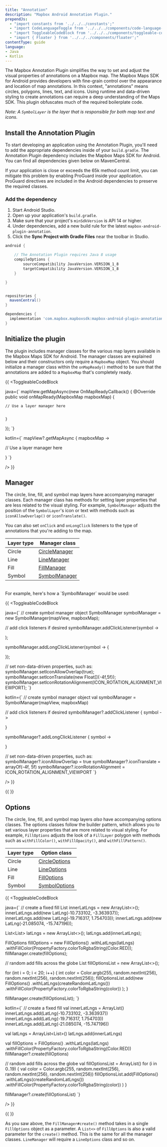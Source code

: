```yaml
---
title: "Annotation"
description: "Mapbox Android Annotation Plugin."
prependJs:
  - "import constants from '../../../constants';"
  - "import CodeLanguageToggle from '../../../components/code-language-toggle';"
  - "import ToggleableCodeBlock from '../../../components/toggleable-code-block';"
  - "import { Floater } from '../../../components/floater';"
contentType: guide
language:
- Java
- Kotlin
---
```


The Mapbox Annotation Plugin simplifies the way to set and adjust the visual properties of annotations on a Mapbox map. The Mapbox Maps SDK for Android provides developers with fine-grain control over the appearance and location of map annotations. In this context, "annotations" means circles, polygons, lines, text, and icons. Using runtime and data-driven styling to create annotations can require a deep understanding of the Maps SDK. This plugin obfuscates much of the required boilerplate code.

_Note: A `SymbolLayer` is the layer that is responsible for both map text and icons._

## Install the Annotation Plugin

To start developing an application using the Annotation Plugin, you'll need to add the appropriate dependencies inside of your `build.gradle`. The Annotation Plugin dependency includes the Mapbox Maps SDK for Android. You can find all dependencies given below on MavenCentral.

If your application is close or exceeds the 65k method count limit, you can mitigate this problem by enabling ProGuard inside your application. ProGuard directives are included in the Android dependencies to preserve the required classes.

### Add the dependency

1. Start Android Studio.
2. Open up your application's `build.gradle`.
3. Make sure that your project's `minSdkVersion` is API 14 or higher.
4. Under dependencies, add a new build rule for the latest `mapbox-android-plugin-annotation`.
5. Click the **Sync Project with Gradle Files** near the toolbar in Studio.

```groovy
android {

	// The Annotation Plugin requires Java 8 usage
	compileOptions {
	    sourceCompatibility JavaVersion.VERSION_1_8
	    targetCompatibility JavaVersion.VERSION_1_8
	}

}


repositories {
  mavenCentral()
}

dependencies {
  implementation 'com.mapbox.mapboxsdk:mapbox-android-plugin-annotation-v7:{{constants.ANNOTATION_PLUGIN_VERSION }}'
}
```

## Initialize the plugin

The plugin includes manager classes for the various map layers available in the Mapbox Maps SDK for Android. The manager classes are explained below and their constructors only require a `MapboxMap` object. You should initialize a manager class within the `onMapReady()` method to be sure that the annotations are added to a `MapboxMap` that's completely ready.

{{
<CodeLanguageToggle id="initializing-class" />
<ToggleableCodeBlock

java={`
mapView.getMapAsync(new OnMapReadyCallback() {
    @Override
    public void onMapReady(MapboxMap mapboxMap) {

  	// Use a layer manager here


    }
});
`}

kotlin={`
mapView?.getMapAsync { mapboxMap ->

 // Use a layer manager here

}
`}

/>
}}


## Manager

The circle, line, fill, and symbol map layers have accompanying manager classes. Each manager class has methods for setting layer properties that are less related to the visual styling. For example, `SymbolManager` adjusts the position of the `SymbolLayer`'s icon or text with methods such as `iconAllowOverlap()` or `iconTranslate()`.

You can also set `onClick` and `onLongClick` listeners to the type of annotations that you're adding to the map.


| Layer type | Manager class
| --- | --- |
| Circle | [CircleManager](https://github.com/mapbox/mapbox-plugins-android/blob/master/plugin-annotation/src/main/java/com/mapbox/mapboxsdk/plugins/annotation/CircleManager.java) |
| Line| [LineManager](https://github.com/mapbox/mapbox-plugins-android/blob/master/plugin-annotation/src/main/java/com/mapbox/mapboxsdk/plugins/annotation/LineManager.java) |
| Fill | [FillManager](https://github.com/mapbox/mapbox-plugins-android/blob/master/plugin-annotation/src/main/java/com/mapbox/mapboxsdk/plugins/annotation/FillManager.java) |
| Symbol | [SymbolManager](https://github.com/mapbox/mapbox-plugins-android/blob/master/plugin-annotation/src/main/java/com/mapbox/mapboxsdk/plugins/annotation/SymbolManager.java) |

<br>
For example, here's how a `SymbolManager` would be used:

{{
<CodeLanguageToggle id="manager-class" />
<ToggleableCodeBlock

java={`
// create symbol manager object
SymbolManager symbolManager = new SymbolManager(mapView, mapboxMap);

// add click listeners if desired
symbolManager.addClickListener(symbol ->

);

symbolManager.addLongClickListener(symbol -> {

});

// set non-data-driven properties, such as:
symbolManager.setIconAllowOverlap(true);
symbolManager.setIconTranslate(new Float[]{-4f,5f});
symbolManager.setIconRotationAlignment(ICON_ROTATION_ALIGNMENT_VIEWPORT);
`}

kotlin={`
// create symbol manager object
val symbolManager = SymbolManager(mapView, mapboxMap)

// add click listeners if desired
symbolManager?.addClickListener { symbol ->

}

symbolManager?.addLongClickListener { symbol ->

}

// set non-data-driven properties, such as:
symbolManager?.iconAllowOverlap = true
symbolManager?.iconTranslate = arrayOf(-4f, 5f)
symbolManager?.iconRotationAlignment = ICON_ROTATION_ALIGNMENT_VIEWPORT
`}

/>
}}

{{
  <Floater
    url="https://github.com/mapbox/mapbox-plugins-android/tree/master/app/src/main/java/com/mapbox/mapboxsdk/plugins/testapp/activity/annotation"
    title="Manager class usage"
    category="example"
    text="See more usage of various manager classes"
    clear={true}
  />
}}

## Options

The circle, line, fill, and symbol map layers _also_ have accompanying options classes. The options classes follow the builder pattern, which allows you to set various layer properties that are more related to visual styling. For example, `FillOptions` adjusts the look of a `FillLayer` polygon with methods such as `withFillColor()`, `withFillOpacity()`, and `withFillPattern()`.

| Layer type | Option class
| --- | --- |
| Circle | [CircleOptions](https://github.com/mapbox/mapbox-plugins-android/blob/master/plugin-annotation/src/main/java/com/mapbox/mapboxsdk/plugins/annotation/CircleOptions.java)
| Line| [LineOptions](https://github.com/mapbox/mapbox-plugins-android/blob/master/plugin-annotation/src/main/java/com/mapbox/mapboxsdk/plugins/annotation/LineOptions.java)
| Fill | [FillOptions](https://github.com/mapbox/mapbox-plugins-android/blob/master/plugin-annotation/src/main/java/com/mapbox/mapboxsdk/plugins/annotation/FillOptions.java)
| Symbol | [SymbolOptions](https://github.com/mapbox/mapbox-plugins-android/blob/master/plugin-annotation/src/main/java/com/mapbox/mapboxsdk/plugins/annotation/SymbolOptions.java)

{{
<CodeLanguageToggle id="options-class" />
<ToggleableCodeBlock

java={`
// create a fixed fill
List<LatLng> innerLatLngs = new ArrayList<>();
innerLatLngs.add(new LatLng(-10.733102, -3.363937));
innerLatLngs.add(new LatLng(-19.716317, 1.754703));
innerLatLngs.add(new LatLng(-21.085074, -15.747196));

List<List<LatLng>> latLngs = new ArrayList<>();
latLngs.add(innerLatLngs);

FillOptions fillOptions = new FillOptions()
	.withLatLngs(latLngs)
	.withFillColor(PropertyFactory.colorToRgbaString(Color.RED));
fillManager.create(fillOptions);

// random add fills across the globe
List<FillOptions> fillOptionsList = new ArrayList<>();

for (int i = 0; i < 20; i++) {
	int color = Color.argb(255, random.nextInt(256), random.nextInt(256), random.nextInt(256));
	fillOptionsList.add(new FillOptions()
	  .withLatLngs(createRandomLatLngs())
	  .withFillColor(PropertyFactory.colorToRgbaString(color))
	);
}

fillManager.create(fillOptionsList);
`}

kotlin={`
// create a fixed fill
val innerLatLngs = ArrayList<LatLng>()
innerLatLngs.add(LatLng(-10.733102, -3.363937))
innerLatLngs.add(LatLng(-19.716317, 1.754703))
innerLatLngs.add(LatLng(-21.085074, -15.747196))

val latLngs = ArrayList<List<LatLng>>()
latLngs.add(innerLatLngs)

val fillOptions = FillOptions()
	.withLatLngs(latLngs)
	.withFillColor(PropertyFactory.colorToRgbaString(Color.RED))
fillManager?.create(fillOptions)

// random add fills across the globe
val fillOptionsList = ArrayList<FillOptions>()
for (i in 0..19) {
	val color = Color.argb(255, random.nextInt(256), random.nextInt(256), random.nextInt(256))
	fillOptionsList.add(FillOptions()
		.withLatLngs(createRandomLatLngs())
		.withFillColor(PropertyFactory.colorToRgbaString(color))
	)
}

fillManager?.create(fillOptionsList)
`}

/>
}}

{{
  <Floater
    url="https://github.com/mapbox/mapbox-plugins-android/tree/master/app/src/main/java/com/mapbox/mapboxsdk/plugins/testapp/activity/annotation"
    title="Manager class usage"
    category="example"
    text="See more usage of various option classes"
  />
}}

As you saw above, the `FillManager#create()` method takes in a single `FillOptions` object as a parameter. A `List<>` of `FillOptions` is also a valid parameter for the `create()` method. This is the same for all the manager classes. `LineManager` will require a `LineOptions` class and so on.
